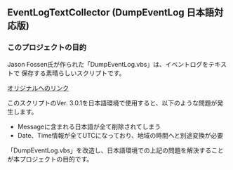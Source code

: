 EventLogTextCollector (DumpEventLog 日本語対応版)
--

### このプロジェクトの目的

Jason Fossen氏が作られた「DumpEventLog.vbs」は、イベントログをテキストで
保存する素晴らしいスクリプトです。

[オリジナルへのリンク](https://cyber-defense.sans.org/blog/2009/06/30/dump-windows-event-logs-to-csv-text-vbscript#)

このスクリプトのVer. 3.0.1を日本語環境で使用すると、以下のような問題が発生します。
* Messageに含まれる日本語が全て削除されてしまう
* Date、Time情報が全てUTCになっており、地域の時間へと別途変換が必要

「DumpEventLog.vbs」を改造し、日本語環境での上記の問題を解決することが本プロジェクトの目的です。
